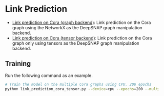 # Link Prediction

* [Link prediction on Cora (graph backend)](link_prediction_cora.py): Link prediction on the Cora graph using the NetworkX as the DeepSNAP graph manipulation backend.
* [Link prediction on Cora (tensor backend)](link_prediction_cora_tensor.py): Link prediction on the Cora graph only using tensors as the DeepSNAP graph manipulation backend.


## Training

Run the following command as an example.

```sh
# Train the model on the multiple Cora graphs using CPU, 200 epochs
python link_prediction_cora_tensor.py --device=cpu --epochs=200 --multigraph
```